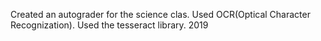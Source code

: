 Created an autograder for the science clas. Used OCR(Optical Character Recognization). Used the tesseract library. 2019
